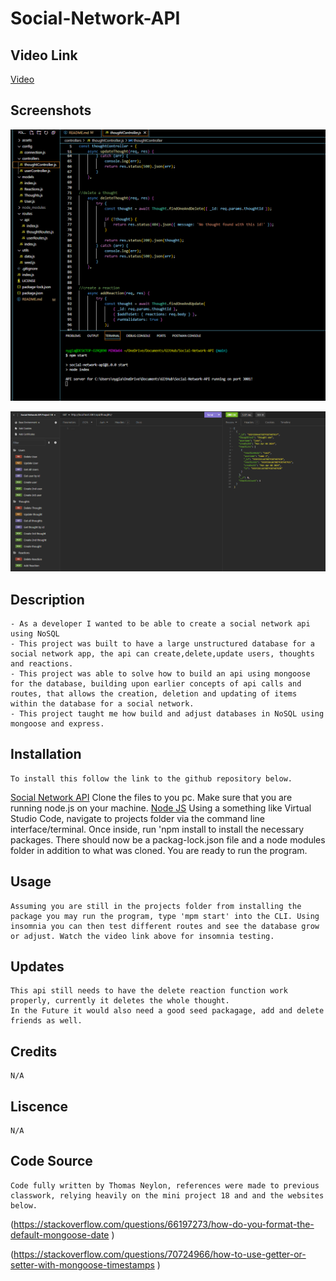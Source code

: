 # Social-Network-API

## Video Link
[Video](https://drive.google.com/file/d/1dbpqkIZTwe5_5pnpa78XJ4kBU3-H9fEj/view)

## Screenshots

![Code](./assets/code.PNG)

![Insomnia](./assets/insomnia.PNG)

## Description
    - As a developer I wanted to be able to create a social network api using NoSQL
    - This project was built to have a large unstructured database for a social network app, the api can create,delete,update users, thoughts and reactions.
    - This project was able to solve how to build an api using mongoose for the database, building upon earlier concepts of api calls and routes, that allows the creation, deletion and updating of items within the database for a social network. 
    - This project taught me how build and adjust databases in NoSQL using mongoose and express.
    

## Installation
    To install this follow the link to the github repository below.
[Social Network API](https://github.com/Neglon/SVG-Logo-Creator)
Clone the files to you pc. Make sure that you are running node.js on your machine. 
[Node JS](https://nodejs.org/en)
Using a something like Virtual Studio Code, navigate to projects folder via the command line interface/terminal. Once inside, run 'npm install  to install the necessary packages. There should now be a packag-lock.json file and a node modules folder in addition to what was cloned. You are ready to run the program. 

## Usage
    Assuming you are still in the projects folder from installing the package you may run the program, type 'mpm start' into the CLI. Using insomnia you can then test different routes and see the database grow or adjust. Watch the video link above for insomnia testing.

## Updates
    This api still needs to have the delete reaction function work properly, currently it deletes the whole thought.
    In the Future it would also need a good seed packagage, add and delete friends as well.
   

## Credits
    N/A

## Liscence
    N/A

## Code Source
    Code fully written by Thomas Neylon, references were made to previous classwork, relying heavily on the mini project 18 and and the websites below.
    
(https://stackoverflow.com/questions/66197273/how-do-you-format-the-default-mongoose-date )
   
(https://stackoverflow.com/questions/70724966/how-to-use-getter-or-setter-with-mongoose-timestamps )



